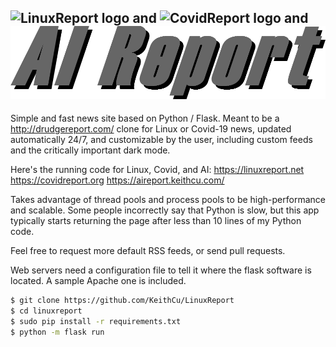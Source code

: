 ![LinuxReport logo](https://keithcu.com/LinuxReport2.png)
**and**
![CovidReport logo](https://keithcu.com//CovidReport.png)
**and**
![AIReport_logo](https://github.com/KeithCu/LinuxReport/blob/master/static/images/AIReport.png)
--------------------------------------------------------------------------------
Simple and fast news site based on Python / Flask. Meant to be a http://drudgereport.com/ clone for Linux or Covid-19 news, updated automatically 24/7, and customizable by the user, including custom feeds and the critically important dark mode.

Here's the running code for Linux, Covid, and AI:
https://linuxreport.net 
https://covidreport.org
https://aireport.keithcu.com/

Takes advantage of thread pools and process pools to be high-performance and scalable. Some people incorrectly say that Python is slow, but this app typically starts returning the page after less than 10 lines of my Python code.

Feel free to request more default RSS feeds, or send pull requests.

Web servers need a configuration file to tell it where the flask software is located. A sample Apache one is included.

```bash
$ git clone https://github.com/KeithCu/LinuxReport
$ cd linuxreport
$ sudo pip install -r requirements.txt
$ python -m flask run
```
